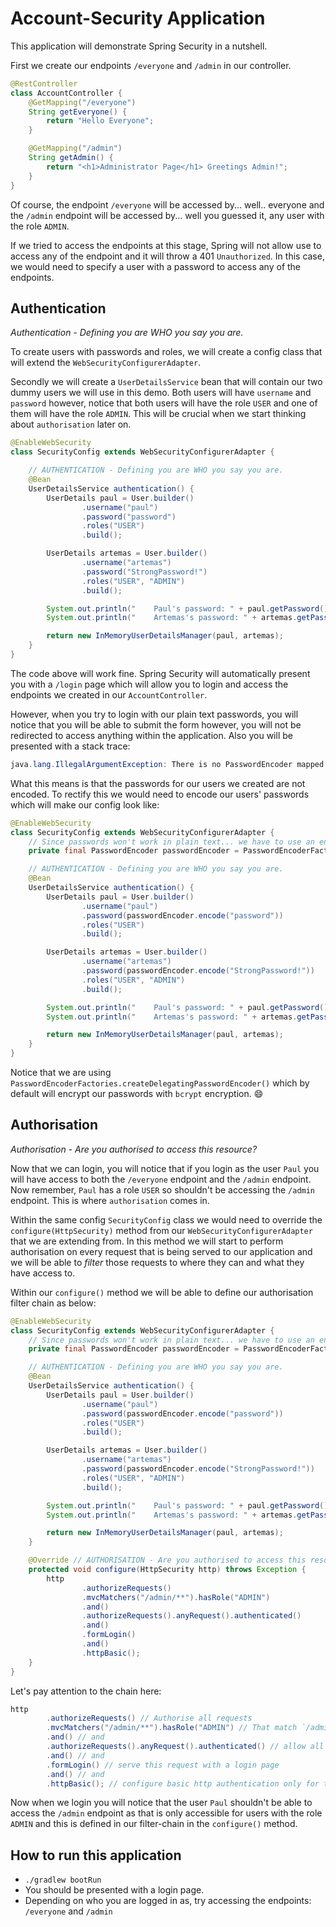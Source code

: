 # Account-Security Application

This application will demonstrate Spring Security in a nutshell.

First we create our endpoints `/everyone` and `/admin` in our controller.

```java
@RestController
class AccountController {
	@GetMapping("/everyone")
	String getEveryone() {
		return "Hello Everyone";
	}

	@GetMapping("/admin")
	String getAdmin() {
		return "<h1>Administrator Page</h1> Greetings Admin!";
	}
}
```

Of course, the endpoint `/everyone` will be accessed by... well.. everyone and the
`/admin` endpoint will be accessed by... well you guessed it, any user with the
role `ADMIN`.

If we tried to access the endpoints at this stage, Spring will not allow use to
access any of the endpoint and it will throw a 401 `Unauthorized`. In this case,
we would need to specify a user with a password to access any of the endpoints.

## Authentication

_Authentication - Defining you are WHO you say you are._

To create users with passwords and roles, we will create a config class that will
extend the `WebSecurityConfigurerAdapter`.

Secondly we will create a `UserDetailsService` bean that will contain our two
dummy users we will use in this demo. Both users will have `username` and 
`password` however, notice that both users will have the role `USER`
and one of them will have the role `ADMIN`. This will be crucial when 
we start thinking about `authorisation` later on.

```java
@EnableWebSecurity
class SecurityConfig extends WebSecurityConfigurerAdapter {

	// AUTHENTICATION - Defining you are WHO you say you are.
	@Bean
	UserDetailsService authentication() {
		UserDetails paul = User.builder()
				.username("paul")
				.password("password")
				.roles("USER")
				.build();

		UserDetails artemas = User.builder()
				.username("artemas")
				.password("StrongPassword!")
				.roles("USER", "ADMIN")
				.build();

		System.out.println("	Paul's password: " + paul.getPassword());
		System.out.println("	Artemas's password: " + artemas.getPassword());

		return new InMemoryUserDetailsManager(paul, artemas);
	}
}
```
The code above will work fine. Spring Security will automatically present you 
with a `/login` page which will allow you to login and access the endpoints
we created in our `AccountController`. 

However, when you try to login with our plain text passwords, 
you will notice that you will be able to submit the form however, 
you will not be redirected to access anything within the application. Also you
will be presented with a stack trace:

```java
java.lang.IllegalArgumentException: There is no PasswordEncoder mapped for the id "null"
```

What this means is that the passwords for our users we created are not encoded.
To rectify this we would need to encode our users' passwords which will make
our config look like:

```java
@EnableWebSecurity
class SecurityConfig extends WebSecurityConfigurerAdapter {
	// Since passwords won't work in plain text... we have to use an encoder for passwords to work through login
	private final PasswordEncoder passwordEncoder = PasswordEncoderFactories.createDelegatingPasswordEncoder();

	// AUTHENTICATION - Defining you are WHO you say you are.
	@Bean
	UserDetailsService authentication() {
		UserDetails paul = User.builder()
				.username("paul")
				.password(passwordEncoder.encode("password"))
				.roles("USER")
				.build();

		UserDetails artemas = User.builder()
				.username("artemas")
				.password(passwordEncoder.encode("StrongPassword!"))
				.roles("USER", "ADMIN")
				.build();

		System.out.println("	Paul's password: " + paul.getPassword());
		System.out.println("	Artemas's password: " + artemas.getPassword());

		return new InMemoryUserDetailsManager(paul, artemas);
	}
}
```

Notice that we are using `PasswordEncoderFactories.createDelegatingPasswordEncoder()` which 
by default will encrypt our passwords with `bcrypt` encryption. :smile:

## Authorisation

_Authorisation - Are you authorised to access this resource?_

Now that we can login, you will notice that if you login as the user `Paul`
you will have access to both the `/everyone` endpoint and the `/admin`
endpoint. Now remember, `Paul` has a role `USER` so shouldn't be accessing 
the `/admin` endpoint. This is where `authorisation` comes in.

Within the same config `SecurityConfig` class we would need to override 
the `configure(HttpSecurity)` method from our `WebSecurityConfigurerAdapter`
that we are extending from. In this method we will start to perform authorisation
on every request that is being served to our application and we will be able to
_filter_ those requests to where they can and what they have access to.

Within our `configure()` method we will be able to define our authorisation 
filter chain as below:

```java
@EnableWebSecurity
class SecurityConfig extends WebSecurityConfigurerAdapter {
	// Since passwords won't work in plain text... we have to use an encoder for passwords to work through login
	private final PasswordEncoder passwordEncoder = PasswordEncoderFactories.createDelegatingPasswordEncoder();

	// AUTHENTICATION - Defining you are WHO you say you are.
	@Bean
	UserDetailsService authentication() {
		UserDetails paul = User.builder()
				.username("paul")
				.password(passwordEncoder.encode("password"))
				.roles("USER")
				.build();

		UserDetails artemas = User.builder()
				.username("artemas")
				.password(passwordEncoder.encode("StrongPassword!"))
				.roles("USER", "ADMIN")
				.build();

		System.out.println("	Paul's password: " + paul.getPassword());
		System.out.println("	Artemas's password: " + artemas.getPassword());

		return new InMemoryUserDetailsManager(paul, artemas);
	}

	@Override // AUTHORISATION - Are you authorised to access this resource?
	protected void configure(HttpSecurity http) throws Exception {
		http
				.authorizeRequests()
				.mvcMatchers("/admin/**").hasRole("ADMIN")
				.and()
				.authorizeRequests().anyRequest().authenticated()
				.and()
				.formLogin()
				.and()
				.httpBasic();
	}
}
```

Let's pay attention to the chain here:

```java
http
        .authorizeRequests() // Authorise all requests
        .mvcMatchers("/admin/**").hasRole("ADMIN") // That match `/admin` for any user with the role `ADMIN`
        .and() // and 
        .authorizeRequests().anyRequest().authenticated() // allow all authenticated requests
        .and() // and
        .formLogin() // serve this request with a login page
        .and() // and
        .httpBasic(); // configure basic http authentication only for this request.
```

Now when we login you will notice that the user `Paul` shouldn't be able to access
the `/admin` endpoint as that is only accessible for users with the role
`ADMIN` and this is defined in our filter-chain in the `configure()` method.

## How to run this application

* `./gradlew bootRun`
* You should be presented with a login page. 
* Depending on who you are logged in as, try accessing the endpoints: 
    `/everyone` and `/admin`
